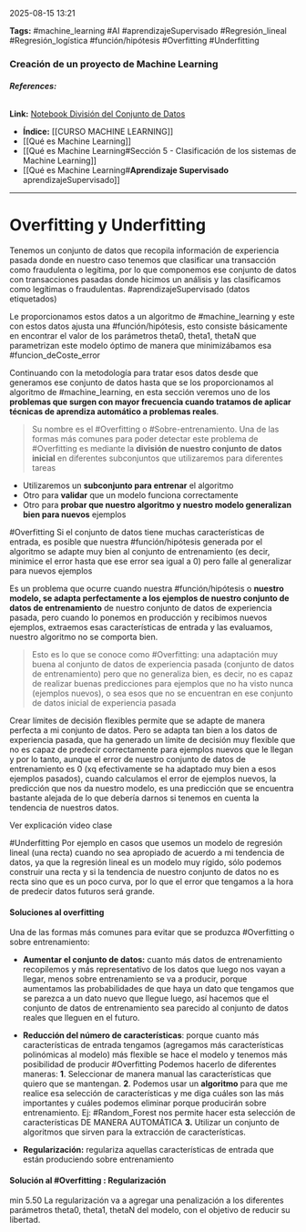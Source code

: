 2025-08-15 13:21

**Tags:**  #machine_learning #AI  #aprendizajeSupervisado #Regresión_lineal #Regresión_logística #función/hipótesis  #Overfitting #Underfitting

### Creación de un proyecto de Machine Learning 

###### **References:**
**Link:** [Notebook División del Conjunto de Datos](http://localhost:8888/notebooks/7_Divisi%C3%B3n%20del%20conjunto%20de%20datos.ipynb?)
-  **Índice:** [[CURSO MACHINE LEARNING]] 
- [[Qué es Machine Learning]]
- [[Qué es Machine Learning#Sección 5 - Clasificación de los sistemas de Machine Learning]]
- [[Qué es Machine Learning#**Aprendizaje Supervisado** aprendizajeSupervisado]]
---
# Overfitting y Underfitting

Tenemos un conjunto de datos que recopila información de experiencia pasada donde en nuestro caso tenemos que clasificar una transacción como fraudulenta o legítima, por lo que componemos ese conjunto de datos con transacciones pasadas donde hicimos un análisis y las clasificamos como legítimas o fraudulentas. #aprendizajeSupervisado (datos etiquetados)

Le proporcionamos estos datos a un algoritmo de #machine_learning y este con estos datos ajusta una #función/hipótesis, esto consiste básicamente en encontrar el valor de los parámetros theta0, theta1, thetaN que parametrizan este modelo óptimo de manera que minimizábamos esa #funcion_deCoste_error 

Continuando con la metodología para tratar esos datos desde que generamos ese conjunto de datos hasta que se los proporcionamos al algoritmo de #machine_learning, en esta sección veremos uno de los **problemas que surgen con mayor frecuencia cuando tratamos de aplicar técnicas de aprendiza automático a problemas reales**.

>Su nombre es el #Overfitting o #Sobre-entrenamiento. 
>Una de las formas más comunes para poder detectar este problema de #Overfitting es mediante la **división de nuestro conjunto de datos inicial** en diferentes subconjuntos que utilizaremos para diferentes tareas

- Utilizaremos un **subconjunto para entrenar** el algoritmo
- Otro para **validar** que un modelo funciona correctamente
- Otro para **probar que nuestro algoritmo y nuestro modelo generalizan bien para nuevos** ejemplos

#Overfitting 
Si el conjunto de datos tiene muchas características de entrada, es posible que nuestra #función/hipótesis generada por el algoritmo se adapte muy bien al conjunto de entrenamiento (es decir, minimice el error hasta que ese error sea igual a 0) pero falle al generalizar para nuevos ejemplos

Es un problema que ocurre cuando nuestra #función/hipótesis o **nuestro modelo, se adapta perfectamente a los ejemplos de nuestro conjunto de datos de entrenamiento** de nuestro conjunto de datos de experiencia pasada, pero cuando lo ponemos en producción y recibimos nuevos ejemplos, extraemos esas características de entrada y las evaluamos, nuestro algoritmo no se comporta bien.

>Esto es lo que se conoce como #Overfitting: una adaptación muy buena al conjunto de datos de experiencia pasada (conjunto de datos de entrenamiento) pero que no generaliza bien, es decir, no es capaz de realizar buenas predicciones para ejemplos que no ha visto nunca (ejemplos nuevos), o sea esos que no se encuentran en ese conjunto de datos inicial de experiencia pasada

Crear límites de decisión flexibles permite que se adapte de manera perfecta a mi conjunto de datos. Pero se adapta tan bien a los datos de experiencia pasada, que ha generado un límite de decisión muy flexible que no es capaz de predecir correctamente para ejemplos nuevos que le llegan y por lo tanto, aunque el error de nuestro conjunto de datos de entrenamiento es 0 (xq efectivamente se ha adaptado muy bien a esos ejemplos pasados), cuando calculamos el error de ejemplos nuevos, la predicción que nos da nuestro modelo, es una predicción que se encuentra bastante alejada de lo que debería darnos si tenemos en cuenta la tendencia de nuestros datos.

Ver explicación video clase

#Underfitting
Por ejemplo en casos que usemos un modelo de regresión lineal (una recta) cuando no sea apropiado de acuerdo a mi tendencia de datos, ya que la regresión lineal es un modelo muy rígido, sólo podemos construir una recta y si la tendencia de nuestro conjunto de datos no es recta sino que es un poco curva, por lo que el error que tengamos a la hora de predecir datos futuros será grande.

#### Soluciones al overfitting

Una de las formas más comunes para evitar que se produzca #Overfitting o sobre entrenamiento:

- **Aumentar el conjunto de datos:** cuanto más datos de entrenamiento recopilemos y más representativo de los datos que luego nos vayan a llegar, menos sobre entrenamiento se va a producir, porque aumentamos las probabilidades de que haya un dato que tengamos que se parezca a un dato nuevo que llegue luego, así hacemos que el conjunto de datos de entrenamiento sea parecido al conjunto de datos reales que lleguen en el futuro.

- **Reducción del número de características**: porque cuanto más características de entrada tengamos (agregamos más características polinómicas al modelo) más flexible se hace el modelo y tenemos más posibilidad de producir #Overfitting 
Podemos hacerlo de diferentes maneras:
 **1**. Seleccionar de manera manual las características que quiero que se mantengan.
 **2**. Podemos usar un **algoritmo** para que me realice esa selección de características y me diga cuáles son las más importantes y cuáles podemos eliminar porque producirán sobre entrenamiento. 
Ej: #Random_Forest nos permite hacer esta selección de características DE MANERA AUTOMÁTICA
 **3.** Utilizar un conjunto de algoritmos que sirven para la extracción de características.

-  **Regularización:** regulariza aquellas características de entrada que están produciendo sobre entrenamiento

#### Solución al #Overfitting : Regularización 
min 5.50
La regularización va a agregar una penalización a los diferentes parámetros theta0, theta1, thetaN del modelo, con el objetivo de reducir su libertad.











